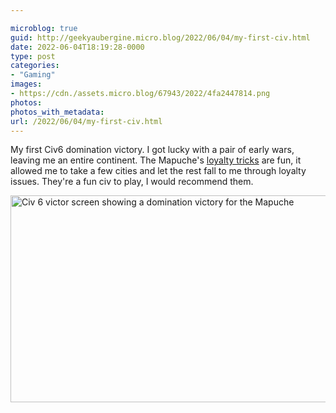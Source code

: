 ```yaml
---

microblog: true
guid: http://geekyaubergine.micro.blog/2022/06/04/my-first-civ.html
date: 2022-06-04T18:19:28-0000
type: post
categories:
- "Gaming"
images:
- https://cdn./assets.micro.blog/67943/2022/4fa2447814.png
photos:
photos_with_metadata:
url: /2022/06/04/my-first-civ.html
---
```

My first Civ6 domination victory. I got lucky with a pair of early wars, leaving me an entire continent. The Mapuche's [loyalty tricks](https://civilization.fandom.com/wiki/Mapuche_(Civ6)#Toqui) are fun, it allowed me to take a few cities and let the rest fall to me through loyalty issues. They're a fun civ to play, I would recommend them.

<img src="/assets/2022/4fa2447814.png" width="600" height="331" alt="Civ 6 victor screen showing a domination victory for the Mapuche" />
